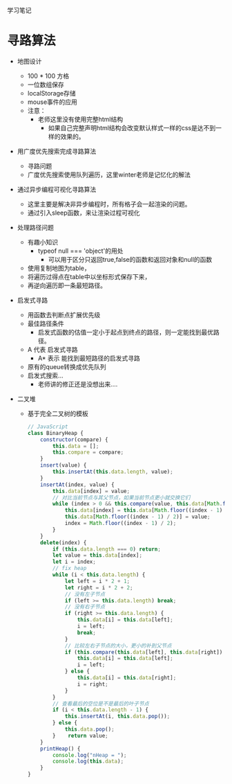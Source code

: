 学习笔记



# 寻路算法

- 地图设计

  - 100 * 100 方格
  - 一位数组保存
  - localStorage存储
  - mouse事件的应用
  - 注意：
    - 老师这里没有使用完整html结构
      - 如果自己完整声明html结构会改变默认样式一样的css是达不到一样的效果的。

- 用广度优先搜索完成寻路算法

  - 寻路问题
  - 广度优先搜索使用队列遍历，这里winter老师是记忆化的解法

- 通过异步编程可视化寻路算法

  - 这里主要是解决非异步编程时，所有格子会一起渲染的问题。
  - 通过引入sleep函数，来让渲染过程可视化

- 处理路径问题

  - 有趣小知识
    - typeof null  === 'object'的用处
      - 可以用于区分只返回true,false的函数和返回对象和null的函数 
  - 使用复制地图为table，
  - 将遍历过得点在table中以坐标形式保存下来，
  - 再逆向遍历即一条最短路径。

- 启发式寻路

  - 用函数去判断点扩展优先级
  - 最佳路径条件
    - 启发式函数的估值一定小于起点到终点的路径，则一定能找到最优路径。
  - A 代表 启发式寻路
    - A* 表示 能找到最短路径的启发式寻路
  - 原有的queue转换成优先队列
  - 启发式搜索...
    - 老师讲的修正还是没想出来....

- 二叉堆

  - 基于完全二叉树的模板

    ```javascript
    // JavaScript
    class BinaryHeap { 
        constructor(compare) { 
            this.data = []; 
            this.compare = compare; 
        } 
        insert(value) { 
            this.insertAt(this.data.length, value); 
        } 
        insertAt(index, value) { 
            this.data[index] = value;    
            // 对比当前节点与其父节点，如果当前节点更小就交换它们    
            while (index > 0 && this.compare(value, this.data[Math.floor((index - 1) / 2)]) < 0) {      
                this.data[index] = this.data[Math.floor((index - 1) / 2)];      
                this.data[Math.floor((index - 1) / 2)] = value;      
                index = Math.floor((index - 1) / 2);    
            }  
        }  
        delete(index) {    
            if (this.data.length === 0) return;    
            let value = this.data[index];    
            let i = index;    
            // fix heap    
            while (i < this.data.length) {      
                let left = i * 2 + 1;      
                let right = i * 2 + 2;      
                // 没有左子节点      
                if (left >= this.data.length) break;      
                // 没有右子节点      
                if (right >= this.data.length) {        
                    this.data[i] = this.data[left];        
                    i = left;        
                    break;      
                }      
                // 比较左右子节点的大小，更小的补到父节点      
                if (this.compare(this.data[left], this.data[right]) < 0) {        
                    this.data[i] = this.data[left];        
                    i = left;      
                } else {        
                    this.data[i] = this.data[right];        
                    i = right;      
                }    
            }    
            // 查看最后的空位是不是最后的叶子节点    
            if (i < this.data.length - 1) {      
                this.insertAt(i, this.data.pop());    
            } else {      
                this.data.pop();    
            }    return value;  
        }  
        printHeap() {    
            console.log("nHeap = ");    
            console.log(this.data);  
        }
    }
    ```

    

